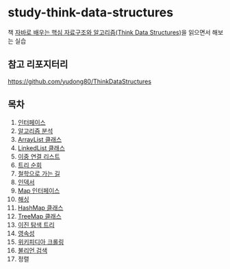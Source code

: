 # study-think-data-structures
책 [자바로 배우는 핵심 자료구조와 알고리즘(Think Data Structures)](https://ridibooks.com/v2/Detail?id=443000601)을 읽으면서 해보는 실습

## 참고 리포지터리
https://github.com/yudong80/ThinkDataStructures

## 목차
1. [인터페이스](docs/01-interface.md)
2. [알고리즘 분석](docs/02-analysis.md)
3. [ArrayList 클래스](docs/03-array_list.md)
4. [LinkedList 클래스](docs/04-linked_list.md)
5. [이중 연결 리스트](docs/05-doubly-linked-list.md)
6. [트리 순회](docs/06-tree-traversal.md)
7. [철학으로 가는 길](docs/07-getting-to-philosophy.md)
8. [인덱서](docs/08-indexer.md)
9. [Map 인터페이스](docs/09-interface_map.md)
10. [해싱](docs/10-hashing.md)
11. [HashMap 클래스](docs/11-class_hash_map.md)
12. [TreeMap 클래스](docs/12-class_tree_map.md)
13. [이진 탐색 트리](docs/13-binary_search_tree.md)
14. [영속성](docs/14-persistence.md)
15. [위키피디아 크롤링](docs/15-wikipedia_crawling.md)
16. [불리언 검색](docs/16-boolean_search.md)
17. 정렬